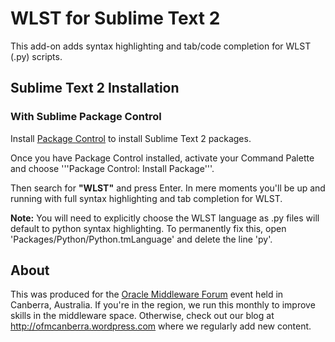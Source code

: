 # WLST for Sublime Text 2

This add-on adds syntax highlighting and tab/code completion for WLST (.py) scripts. 

## Sublime Text 2 Installation

### With Sublime Package Control

Install [Package Control](http://wbond.net/sublime_packages/package_control) to install Sublime Text 2 packages.

Once you have Package Control installed, activate your Command Palette and choose '''Package Control: Install Package'''.

Then search for **"WLST"** and press Enter. In mere moments you'll be up and running with full syntax highlighting and tab completion for WLST. 

**Note:** You will need to explicitly choose the WLST language as .py files will default to python syntax highlighting. To permanently fix this, open 'Packages/Python/Python.tmLanguage' and delete the line '<string>py</string>'.

## About
This was produced for the [Oracle Middleware Forum](http://ofmcanberra.wordpress.com/oracle-middleware-forum/) event held in Canberra, Australia. If you're in the region, we run this monthly to improve skills in the middleware space. Otherwise, check out our blog at http://ofmcanberra.wordpress.com where we regularly add new content. 